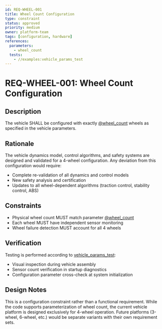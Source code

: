 ```yaml
---
id: REQ-WHEEL-001
title: Wheel Count Configuration
type: constraint
status: approved
priority: medium
owner: platform-team
tags: [configuration, hardware]
references:
  parameters:
    - wheel_count
  tests:
    - //examples:vehicle_params_test
---
```


# REQ-WHEEL-001: Wheel Count Configuration

## Description

The vehicle SHALL be configured with exactly [@wheel_count](../vehicle_params.bzl#wheel_count) wheels as specified in the vehicle parameters.

## Rationale

The vehicle dynamics model, control algorithms, and safety systems are designed and validated for a 4-wheel configuration. Any deviation from this configuration would require:

- Complete re-validation of all dynamics and control models
- New safety analysis and certification
- Updates to all wheel-dependent algorithms (traction control, stability control, ABS)

## Constraints

- Physical wheel count MUST match parameter [@wheel_count](../vehicle_params.bzl#wheel_count)
- Each wheel MUST have independent sensor monitoring
- Wheel failure detection MUST account for all 4 wheels

## Verification

Testing is performed according to [vehicle_params_test](../BUILD.bazel#vehicle_params_test):

- Visual inspection during vehicle assembly
- Sensor count verification in startup diagnostics
- Configuration parameter cross-check at system initialization

## Design Notes

This is a configuration constraint rather than a functional requirement. While the code supports parameterization of wheel count, the current vehicle platform is
designed exclusively for 4-wheel operation. Future platforms (3-wheel, 6-wheel, etc.) would be separate variants with their own requirement sets.
